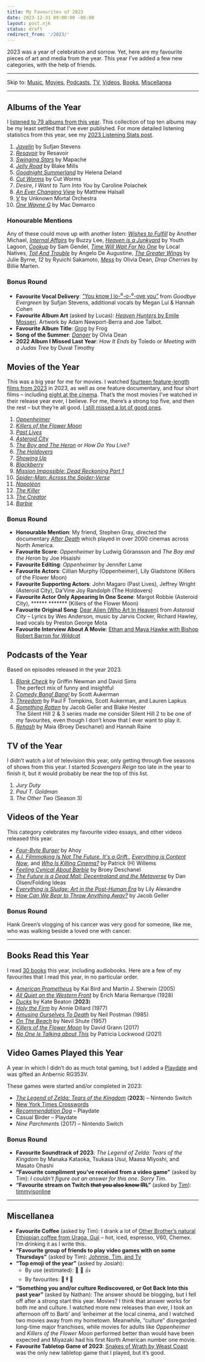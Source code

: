 ```yaml
---
title: My Favourites of 2023
date: 2023-12-31 09:00:00 -06:00
layout: post.njk
status: draft
redirect_from: '/2023/'
---
```


2023 was a year of celebration and sorrow. Yet, here are my favourite pieces of art and media from the year. This year I’ve added a few new categories, with the help of friends.

---

Skip to: [Music](#music), [Movies](#movies), [Podcasts](#podcasts), [TV](#tv), [Videos](), [Books](#books), [Miscellanea](#misc)

---

<h2 id="music">Albums of the Year</h2>

I [listened to 79 albums from this year](https://www.last.fm/user/dueckjon/listening-report/year). This collection of top ten albums may be my least settled that I’ve ever published. For more detailed listening statistics from this year, see my [2023 Listening Stats post](/journal/2023/listening-stats/).

1. [*Javelin*](https://sufjanstevens.bandcamp.com/album/javelin) by Sufjan Stevens
2. [*Resavoir*](https://intlanthem.bandcamp.com/album/resavoir-2) by Resavoir
3. [*Swinging Stars*](https://mapachesounds.bandcamp.com/album/swinging-stars) by Mapache
4. [*Jelly Road*](https://blakemills.bandcamp.com/album/jelly-road) by Blake Mills
5. [*Goodnight Summerland*](https://helenadeland.bandcamp.com/album/goodnight-summerland) by Helena Deland
6. [*Cut Worms*](https://cutworms.bandcamp.com/album/cut-worms) by Cut Worms
7. *Desire, I Want to Turn Into You* by Caroline Polachek
8. [*An Ever Changing View*](https://matthewhalsall.bandcamp.com/album/an-ever-changing-view) by Matthew Halsall
9. [*V*](https://unknown-mortal-orchestra.bandcamp.com/album/v) by Unknown Mortal Orchestra
10. [*One Wayne G*](https://macdemarco.bandcamp.com/album/one-wayne-g) by Mac Demarco

### Honourable Mentions
Any of these could move up with another listen: [*Wishes to Fulfill*](https://anothermichael.bandcamp.com/album/wishes-to-fulfill) by Another Michael, [*Internal Affairs*](https://buzzylee.bandcamp.com/album/internal-affairs) by Buzzy Lee, [*Heaven is a Junkyard*](https://youthlagoon.bandcamp.com/album/heaven-is-a-junkyard) by Youth Lagoon, [*Cookup*](https://samgendel.bandcamp.com/album/cookup) by Sam Gendel, [*Time Will Wait For No One*](https://localnativesmusic.bandcamp.com/album/time-will-wait-for-no-one) by Local Natives, [*Toil And Trouble*](https://angelodeaugustine.bandcamp.com/album/toil-and-trouble) by Angelo De Augustine, [*The Greater Wings*](https://juliembyrne.bandcamp.com/album/the-greater-wings) by Julie Byrne, *12* by Ryuichi Sakamoto, [*Mess*](https://oliviadean.bandcamp.com/album/messy) by Olivia Dean, _Drop Cherries_ by Billie Marten.

### Bonus Round
<!-- - **Favourite Songs**: 
  1. *Call You Out* by Miel
  2. *Some Kind of Sting* by Emile Mosseri, from *Heaven Hunters*
  3. 
- **Favourite Lyric**:  -->
- **Favourite Vocal Delivery**: [“You know I lo-<sup>e</sup>-o-<sup>e</sup>-ove you”](https://www.youtube.com/watch?v=7q6EHqYM2Zw&t=176s) from *Goodbye Evergreen* by Sufjan Stevens, additional vocals by Megan Lui & Hannah Cohen
- **Favourite Album Art** (asked by Lucas): [*Heaven Hunters* by Emile Mosseri](https://emilemosseri.bandcamp.com/album/heaven-hunters). Artwork by Adam Newport-Berra and Joe Talbot.
- **Favourite Album Title**: [*Grog*](https://heyitsfrog.bandcamp.com/album/grog) by Frog
- **Song of the Summer**: [*Danger*](https://oliviadean.bandcamp.com/track/danger) by Olvia Dean
- **2022 Album I Missed Last Year**: *How It Ends* by Toledo or *Meeting with a Judas Tree* by Duval Timothy

<h2 id="movies">Movies of the Year</h2>

<!-- ![](https://scenebygreen.files.wordpress.com/2023/09/vs-youtube-pastlivesofficialtrailerhda24-126.png) -->

This was a big year for me for movies. I watched [fourteen feature-length films from 2023](https://letterboxd.com/jondueck/films/diary/for/2023/year/2023/) in 2023, as well as one feature documentary, and four short films – including [eight at the cinema](https://letterboxd.com/jondueck/tag/cinema/films/year/2023/). That’s the most movies I’ve watched in their release year ever, I believe. For me, there’s a strong top five, and then the rest – but they’re all good. [I still missed a lot of good ones](https://letterboxd.com/jondueck/watchlist/year/2023/).


1. [_Oppenheimer_](https://letterboxd.com/film/oppenheimer-2023/)<!--<br>Christopher Nolan playing to all of his strengths, held together tightly by Jennifer Lame’s precision editing.-->
2. [_Killers of the Flower Moon_](https://letterboxd.com/film/killers-of-the-flower-moon/)<!--<br>A movie so gripping that we all stayed in the cinema for 3½ hours with horrible speakers. A powerful ending.-->
3. [_Past Lives_](https://letterboxd.com/film/past-lives/)<br><!--A tender and mature debut-->
4. [_Asteroid City_](https://letterboxd.com/film/asteroid-city/)
5. [_The Boy and The Heron_](https://letterboxd.com/film/the-boy-and-the-heron/) or _How Do You Live?_
6. [_The Holdovers_](https://letterboxd.com/film/the-holdovers/)
7. [_Showing Up_](https://letterboxd.com/film/showing-up-2022/)
8. [_Blackberry_](https://letterboxd.com/film/blackberry-2023/)
9. [_Mission Impossible: Dead Reckoning Part 1_](https://letterboxd.com/film/mission-impossible-dead-reckoning-part-one/)
10. [_Spider-Man: Across the Spider-Verse_](https://letterboxd.com/film/spider-man-across-the-spider-verse/)
11. [_Napoléon_](https://letterboxd.com/film/napoleon-2023/)
12. [_The Killer_](https://letterboxd.com/film/the-killer-2023/)
13. [_The Creator_](https://letterboxd.com/film/the-creator-2023/)<br><!--I thought that this would finish near the top for me, but unfortunately the script doesn’t live up to the cinematography, production design, and special effects.-->
14. [_Barbie_](https://letterboxd.com/film/barbie/)<!--<br>Greta Gerwig gets far more out of a movie about dolls than should have been possible. -->

### Bonus Round
- **Honourable Mention**: My friend, Stephen Gray, directed the documentary [_After Death_](https://letterboxd.com/film/after-death-2023/) which played in over 2000 cinemas across North America.
- **Favourite Score**: *Oppenheimer* by Ludwig Göransson and *The Boy and the Heron* by Joe Hisaishi
- **Favourite Editing**: *Oppenheimer* by Jennifer Lame
- **Favourite Actors**: Cillian Murphy (Oppenheimer), Lily Gladstone (Killers of the Flower Moon)
- **Favourite Supporting Actors**: John Magaro (Past Lives), Jeffrey Wright (Asteroid City), Da’Vine Joy Randolph (The Holdovers)
- **Favourite Actor Only Appearing In One Scene**: Margot Robbie (Asteroid City), ****** ******* (Killers of the Flower Moon)
- **Favourite Original Song**: [Dear Alien (Who Art In Heaven)](https://youtu.be/rW2GJMI4heI) from _Asteroid City_ – Lyrics by Wes Anderson, music by  Jarvis Cocker, Richard Hawley, lead vocals by Preston George Mota
- **Favourite Interview About A Movie**: [Ethan and Maya Hawke with Bishop Robert Barron for _Wildcat_](https://youtu.be/y5syAnrbYC0)
 
<h2 id="podcasts">Podcasts of the Year</h2>

Based on episodes released in the year 2023.

1. [*Blank Check*](https://www.blankcheckpod.com/podcast) by Griffin Newman and David Sims <br>The perfect mix of funny and insightful
2. [*Comedy Bang! Bang!*](https://www.earwolf.com/show/comedy-bang-bang/) by Scott Aukerman
3. [*Threedom*](https://www.earwolf.com/show/threedom/) by Paul F Tompkins, Scott Aukerman, and Lauren Lapkus
4. [*Something Rotten*](https://nebula.tv/somethingrotten/) by Jacob Geller and Blake Hester <br>The Silent Hill 2 & 3 series made me consider Silent Hill 2 to be one of my favourites, even though I don’t know that I ever want to play it.
5. [*Rehash*](https://podcasters.spotify.com/pod/show/rehashpodcast) by Maia (Broey Deschanel) and Hannah Raine

<h2 id="tv">TV of the Year</h2>

I didn’t watch a lot of television this year, only getting through five seasons of shows from this year. I started _Scavengers Reign_ too late in the year to finish it, but it would probably be near the top of this list.

1. _Jury Duty_
2. _Paul T. Goldman_
3. _The Other Two_ (Season 3)

<h2 id="videos">Videos of the Year</h2>
This category celebrates my favourite video essays, and other videos released this year.

- [*Four-Byte Burger*](https://youtu.be/i4EFkspO5p4?si=lykPQaQN0rzvznUz) by Ahoy
- [*A.I. Filmmaking Is Not The Future. It's a Grift.*](https://youtu.be/aC99lNQdNmA?si=nQDhR30Ta56fVD1V), [*Everything is Content Now*](https://youtu.be/hAtbFwzZp6Y?si=MmmTlPl4zQEeRwPJ), and [*Who Is Killing Cinema?*](https://youtu.be/Dn3ycq-dTq8) by Patrick (H) Willems
- [*Feeling Cynical About Barbie*](https://youtu.be/-2vE-hFCpLc) by Broey Deschanel
- [*The Future is a Dead Mall: Decentraland and the Metaverse*](https://youtu.be/EiZhdpLXZ8Q) by Dan Olsen/Folding Ideas
- [*Everything is Sludge: Art in the Post-Human Era*](https://youtu.be/OuaDbu_VBLY) by Lily Alexandre
- [*How Can We Bear to Throw Anything Away?*](https://youtu.be/ukJ_UA-JS5o) by Jacob Geller

### Bonus Round
Hank Green’s vlogging of his cancer was very good for someone, like me, who was walking beside a loved one with cancer.

---

<h2 id="books">Books Read this Year</h2>

I read [30 books](https://www.goodreads.com/user/year_in_books/2023/5173121) this year, including audiobooks. Here are a few of my favourites that I read this year, in no particular order.
- [*American Prometheus*](https://www.goodreads.com/book/show/189134479-american-prometheus) by Kai Bird and Martin J. Sherwin (2005)
- [*All Quiet on the Western Front*](https://www.goodreads.com/book/show/58613775-all-quiet-on-the-western-front) by Erich Maria Remarque (1928)
- [*Ducks*](https://www.goodreads.com/book/show/59069071-ducks) by Kate Beaton (**2023**)
- [*Holy the Firm*](https://www.goodreads.com/book/show/7695.Holy_the_Firm) by Annie Dillard (1977)
- [*Amusing Ourselves To Death*](https://www.goodreads.com/book/show/74034.Amusing_Ourselves_to_Death) by Neil Postman (1985)
- [*On The Beach*](https://www.goodreads.com/book/show/6084805-on-the-beach) by Nevil Shute (1957)
- [*Killers of the Flower Moon*](https://www.goodreads.com/book/show/29496196-killers-of-the-flower-moon) by David Grann (2017)
- [*No One Is Talking about This*](https://www.goodreads.com/book/show/59713159-no-one-is-talking-about-this) by Patricia Lockwood (2021)

<h2 id="videogames">Video Games Played this Year</h2>

A year in which I didn’t do as much total gaming, but I added a [Playdate](https://play.date) and was gifted an Anbernic RG353V.

These games were started and/or completed in 2023:

- [*The Legend of Zelda: Tears of the Kingdom*](https://www.nintendo.com/en-ca/store/products/the-legend-of-zelda-tears-of-the-kingdom-switch/) (**2023**) – Nintendo Switch
- [New York Times Crosswords](https://www.nytimes.com/crosswords)
- [*Recommendation Dog*](https://play.date/games/recommendation-dog/) – Playdate
- Casual Birder – Playdate
- *Nine Parchments* (2017) – Nintendo Switch

### Bonus Round
- **Favourite Soundtrack of 2023**: *The Legend of Zelda: Tears of the Kingdom* by Manaka Kataoka, Tsukasa Usui, Maasa Miyoshi, and Masato Ohashi
- **“Favourite compliment you’ve received from a video game”** (asked by Tim): *I couldn’t figure out an answer for this one. Sorry Tim.*
- **“Favourite stream on Twitch ~~that you also know IRL~~”** (asked by [Tim](https://www.twitch.tv/timmyisonline)): [timmyisonline](https://www.twitch.tv/timmyisonline)

---

<h2 id="misc">Miscellanea</h2>

- **Favourite Coffee** (asked by Tim): I drank a lot of [Other Brother’s natural Ethiopian coffee from Uraga, Guji](https://www.otherbrotherroasters.com/collections/filter-drip-roast/products/ethiopia-uraga) – hot, iced, espresso, V60, Chemex. I’m drinking it as I write this.
- **“Favourite group of friends to play video games with on some Thursdays”** (asked by Tim): [Johnnie, Tim, and Ty](https://twitter.com/html5head/status/1433805227858153473/photo/1)
- **“Top emoji of the year”** (asked by Josiah):
  - By use (estimated): 😬 🤷 👍 
  - By favourites: 🤦 🕴️ 🌮
- **“Something you and/or culture Rediscovered, or Got Back Into this past year”** (asked by Nathan): The answer should be blogging, but I fell off after a strong start this year. Movies? I think that answer works for both me and culture. I watched more new releases than ever, I took an afternoon off to Barb’ and ’enheimer at the local cinema, and I watched two movies away from my hometown. Meanwhile, “culture” disregarded long-time major franchises, while movies for adults like _Oppenheimer_ and _Killers of the Flower Moon_ performed better than would have been expected and Miyazaki had his first North American number one movie.
- **Favourite Tabletop Game of 2023**: [Snakes of Wrath by Weast Coast](https://snakesofwrath.com/) was the only new tabletop game that I played, but it’s good. 
<!-- 
---

## Further Reading
- [Matt Goold](https://mattgoold.medium.com/favorite-albums-of-2023-d554deab1771) -->